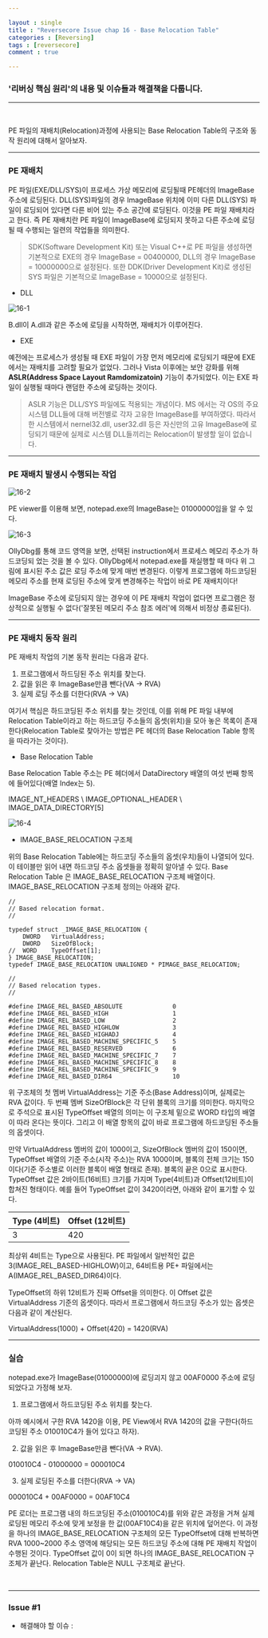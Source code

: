 ```yaml
---

layout : single
title : "Reversecore Issue chap 16 - Base Relocation Table"
categories : [Reversing]
tags : [reversecore]
comment : true

---
```


### '리버싱 핵심 원리'의 내용 및 이슈들과 해결책을 다룹니다.

---

<br/>


PE 파일의 재배치(Relocation)과정에 사용되는 Base Relocation Table의 구조와 동작 원리에 대해서 알아보자.


---

### PE 재배치

PE 파일(EXE/DLL/SYS)이 프로세스 가상 메모리에 로딩될때 PE헤더의 ImageBase 주소에 로딩된다. DLL(SYS)파일의 경우 ImageBase 위치에 이미 다른 DLL(SYS) 파일이 로딩되어 있다면 다른 비어 있는 주소 공간에 로딩된다. 이것을 PE 파일 재배치라고 한다. 즉 PE 재배치란 PE 파일이 ImageBase에 로딩되지 못하고 다른 주소에 로딩될 때 수행되는 일련의 작업들을 의미한다.


> SDK(Software Development Kit) 또는 Visual C++로 PE 파일을 생성하면 기본적으로 EXE의 경우 ImageBase = 00400000, DLL의 경우 ImageBase = 10000000으로 설정된다. 또한 DDK(Driver Development Kit)로 생성된 SYS 파일은 기본적으로 ImageBase = 10000으로 설정된다.

- DLL

![16-1](https://user-images.githubusercontent.com/26838115/45201219-68ad2a00-b2af-11e8-9f7e-3a47fcf86b1e.png)

B.dll이 A.dll과 같은 주소에 로딩을 시작하면, 재배치가 이루어진다.


- EXE


예전에는 프로세스가 생성될 때 EXE 파일이 가장 먼저 메모리에 로딩되기 때문에 EXE에서는 재배치를 고려할 필요가 없었다. 그러나 Vista 이후에는 보안 강화를 위해 **ASLR(Address Space Layout Ramdomizatoin)** 기능이 추가되었다. 이는 EXE 파일이 실행될 때마다 랜덤한 주소에 로딩하는 것이다. 


> ASLR 기능은 DLL/SYS 파일에도 적용되는 개념이다. MS 에서는 각 OS의 주요 시스템 DLL들에 대해 버전별로 각자 고유한 ImageBase를 부여하였다. 따라서 한 시스템에서 nernel32.dll, user32.dll 등은 자신만의 고유 ImageBase에 로딩되기 때문에 실제로 시스템 DLL들끼리는 Relocation이 발생할 일이 없습니다.

---

### PE 재배치 발생시 수행되는 작업

![16-2](https://user-images.githubusercontent.com/26838115/45201592-13721800-b2b1-11e8-9de9-673d3b2bfcc7.png)

PE viewer를 이용해 보면, notepad.exe의 ImageBase는 01000000임을 알 수 있다.

![16-3](https://user-images.githubusercontent.com/26838115/45201734-64820c00-b2b1-11e8-9db5-b3e4766bbc43.png)

OllyDbg를 통해 코드 영역을 보면, 선택된 instruction에서 프로세스 메모리 주소가 하드코딩되 었는 것을 볼 수 있다. OllyDbg에서 notepad.exe를 재실행할 때 마다 위 그림에 표시된 주소 값은 로딩 주소에 맞게 매번 변경된다. 이렇게 프로그램에 하드코딩된 메모리 주소를 현재 로딩된 주소에 맞게 변경해주는 작업이 바로 PE 재배치이다!

ImageBase 주소에 로딩되지 않는 경우에 이 PE 재배치 작업이 없다면 프로그램은 정상적으로 실행될 수 없다('잘못된 메모리 주소 참조 에러'에 의해서 비정상 종료된다).

---

### PE 재배치 동작 원리

PE 재배치 작업의 기본 동작 원리는 다음과 같다.

1. 프로그램에서 하드딩된 주소 위치를 찾는다.
2. 값을 읽은 후 ImageBase만큼 뺀다(VA -> RVA)
3. 실제 로딩 주소를 더한다(RVA -> VA)

여기서 핵심은 하드코딩된 주소 위치를 찾는 것인데, 이를 위해 PE 파일 내부에 Relocation Table이라고 하는 하드코딩 주소들의 옵셋(위치)을 모아 놓은 목록이 존재한다(Relocation Table로 찾아가는 방법은 PE 헤더의 Base Relocation Table 항목을 따라가는 것이다).

- Base Relocation Table

Base Relocation Table 주소는 PE 헤더에서 DataDirectory 배열의 여섯 번째 항목에 들어있다(배열 Index는 5).

IMAGE_NT_HEADERS \ IMAGE_OPTIONAL_HEADER \ IMAGE_DATA_DIRECTORY[5]

![16-4](https://user-images.githubusercontent.com/26838115/45202555-54b7f700-b2b4-11e8-8c31-fa2b0123dbfd.png)


- IMAGE_BASE_RELOCATION 구조체

위의 Base Relocation Table에는 하드코딩 주소들의 옵셋(우치)들이 나열되어 있다. 이 테이블만 읽어 내면 하드코딩 주소 옵셋들을 정확히 알아낼 수 있다. Base Relocation Table 은 IMAGE_BASE_RELOCATION 구조체 배열이다. IMAGE_BASE_RELOCATION 구조체 정의는 아래와 같다.

~~~
//
// Based relocation format.
//

typedef struct _IMAGE_BASE_RELOCATION {
    DWORD   VirtualAddress;
    DWORD   SizeOfBlock;
//  WORD    TypeOffset[1];
} IMAGE_BASE_RELOCATION;
typedef IMAGE_BASE_RELOCATION UNALIGNED * PIMAGE_BASE_RELOCATION;

//
// Based relocation types.
//

#define IMAGE_REL_BASED_ABSOLUTE              0
#define IMAGE_REL_BASED_HIGH                  1
#define IMAGE_REL_BASED_LOW                   2
#define IMAGE_REL_BASED_HIGHLOW               3
#define IMAGE_REL_BASED_HIGHADJ               4
#define IMAGE_REL_BASED_MACHINE_SPECIFIC_5    5
#define IMAGE_REL_BASED_RESERVED              6
#define IMAGE_REL_BASED_MACHINE_SPECIFIC_7    7
#define IMAGE_REL_BASED_MACHINE_SPECIFIC_8    8
#define IMAGE_REL_BASED_MACHINE_SPECIFIC_9    9
#define IMAGE_REL_BASED_DIR64                 10
~~~

위 구조체의 첫 멤버 VirtualAddress는 기준 주소(Base Address)이며, 실제로는 RVA 값이다. 두 번째 멤버 SizeOfBlock은 각 단위 블록의 크기를 의미한다. 마지막으로 주석으로 표시된 TypeOffset 배열의 의미는 이 구조체 밑으로 WORD 타입의 배열이 따라 온다는 뜻이다. 그리고 이 배열 항목의 값이 바로 프로그램에 하드코딩된 주소들의 옵셋이다.

만약 VirtualAddress 멤버의 값이 1000이고, SizeOfBlock 멤버의 값이 150이면, TypeOffset 배열의 기준 주소(시작 주소)는 RVA 1000이며, 블록의 전체 크기는 150이다(기준 주소별로 이러한 블록이 배열 형태로 존재). 블록의 끝은 0으로 표시한다. TypeOffset 값은 2바이트(16비트) 크기를 가지며 Type(4비트)과 Offset(12비트)이 합쳐진 형태이다. 예를 들어 TypeOffset 값이 3420이라면, 아래와 같이 표기할 수 있다.

Type (4비트) | Offset (12비트)
|:---|:----|
3 |420

최상위 4비트는 Type으로 사용된다. PE 파일에서 일반적인 값은 3(IMAGE_REL_BASED-HIGHLOW)이고, 64비트용 PE+ 파일에서는 A(IMAGE_REL_BASED_DIR64)이다.

TypeOffset의 하위 12비트가 진짜 Offset을 의미한다. 이 Offset 값은 VirtualAddress 기준의 옵셋이다. 따라서 프로그램에서 하드코딩 주소가 있는 옵셋은 다음과 같이 계산된다.

VirtualAddress(1000) + Offset(420) = 1420(RVA)

---

### 실습

notepad.exe가 ImageBase(01000000)에 로딩괴지 않고 00AF0000 주소에 로딩되었다고 가정해 보자.

1. 프로그램에서 하드코딩된 주소 위치를 찾는다.

아까 예시에서 구한 RVA 1420을 이용, PE View에서 RVA 1420의 값을 구한다(하드코딩된 주소 010010C4가 들어 있다고 하자).

2. 값을 읽은 후 ImageBase만큼 뺀다(VA -> RVA).

010010C4 - 01000000 = 000010C4

3. 실제 로딩된 주소를 더한다(RVA -> VA)

000010C4 + 00AF0000 = 00AF10C4

PE 로더는 프로그램 내의 하드코딩된 주소(010010C4)를 위와 같은 과정을 거쳐 실제 로딩된 메모리 주소에 맞게 보정을 한 값(00AF10C4)을 같은 위치에 덮어쓴다. 이 과정을 하나의 IMAGE_BASE_RELOCATION 구조체의 모든 TypeOffset에 대해 반복하면 RVA 1000~2000 주소 영역에 해당되는 모든 하드코딩 주소에 대해 PE 재배치 작업이 수행된 것이다. TypeOffset 값이 0이 되면 하나의 IMAGE_BASE_RELOCATION 구조체가 끝난다. Relocation Table은 NULL 구조체로 끝난다.
























<br/>

---



### Issue #1

- 해결해야 할 이슈 : 

